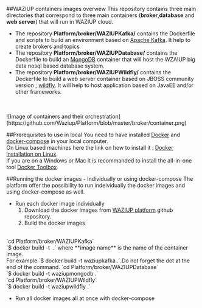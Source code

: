##WAZIUP containers images overview
This repository contains three main directories that correspond to three main containers (**broker**,**database** and **web server**) that will run in WAZIUP cloud.
* The repository **Platform/broker/WAZIUPKafka/** contains the Dockerfile and scripts to build an environment based on [Apache Kafka](http://kafka.apache.org/). It help to create brokers and topics
* The repository **Platform/broker/WAZIUPDatabase/** contains the Dockerfile to build an [MongoDB](https://www.mongodb.com/) container that will host the WZAIUP big data nosql based database system.
* The repository **Platform/broker/WAZIUPWildfly/** contains the  Dockerfile to build a web server container based on JBOSS community version ; [wildfly](https://www.mongodb.com/). It will help to host application based on JavaEE and/or other frameworks.
</br>
</br>
![Image of containers and their orchestration](https://github.com/Waziup/Platform/blob/master/broker/container.png)


##Prerequisites to use in local 
You need to have installed  [Docker](https://docs.docker.com/)  and [docker-compose](https://docs.docker.com/compose/install/) in your local computer. </br>
On Linux based machines here the link on how to install it  : [Docker installation on Linux](https://docs.docker.com/engine/installation/linux/). </br>
If you are on a Windows or Mac it is recommanded to install the all-in-one tool [Docker Toolbox](https://docs.docker.com/toolbox/overview/).

##Running the docker images  - Individually or using docker-compose
The platform offer the possibility to run indeividually the docker images  and using docker-compose as well. 
</br>
* Run each docker image individually
  1. Download the docker images from [WAZIUP platform](https://github.com/Waziup/Platform.git) github repository.
  2. Build the docker images 
</br>
  `cd  Platform/broker/WAZIUPKafka`
</br>
  `$ docker build -t <image name>  .` where **image name** is the name of the container image.
</br> 
  For example  `$ docker build -t  waziupkafka .`.Do not forget the dot at the end of the command.
  `cd Platform/broker/WAZIUPDatabase`
</br>
  `$ docker build -t waziupmongodb .`
</br>
  `cd Platform/broker/WAZIUPWildfly`
</br>
  `$ docker build -t waziupwildfly .`

* Run all docker images all at once with docker-compose


